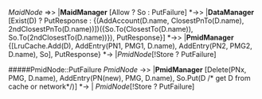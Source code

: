 _MaidNode_ =>> |__MaidManager__ [Allow ? So : PutFailure] *->> |__DataManager__ [Exist(D) ? PutResponse : {(AddAccount(D.name, ClosestPnTo(D.name), 2ndClosestPnTo(D.name))])({So.To(ClosestTo(D.name)), So.To(2ndClosestTo(D.name))}), PutResponse}] *->> |__PmidManager__ {[LruCache.Add(D), AddEntry(PN1, PMG1, D.name), AddEntry(PN2, PMG2, D.name), So], PutResponse} *-> |_PmidNode_[!Store ? PutFailure]

#####PmidNode::PutFailure
_PmidNode_ ->> |__PmidManager__ [Delete(PNx, PMG, D.name), AddEntry(PN(new), PMG, D.name), So.Put(D /* get D from cache or network*/)] *-> | _PmidNode_[!Store ? PutFailure]
